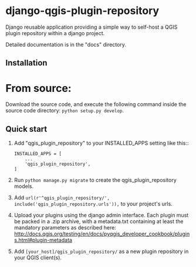 django-qgis-plugin-repository
=============================

Django reusable application providing a simple way to self-host a QGIS
plugin repository within a django project.

Detailed documentation is in the "docs" directory.


Installation
------------
    
# From source:

Download the source code, and execute the following command inside the source code directory: `python setup.py develop`.


Quick start
-----------

1. Add "qgis_plugin_repository" to your INSTALLED_APPS setting like this::
    ```
    INSTALLED_APPS = [
        ...
        'qgis_plugin_repository',
    ]
    ```

2. Run `python manage.py migrate` to create the qgis_plugin_repository models.

3. Add `url(r'^qgis_plugin_repository/', include('qgis_plugin_repository.urls')),` to your project's urls.

4. Upload your plugins using the django admin interface. Each plugin must be packed in a .zip archive, with a metadata.txt containing at least the mandatory parameters as described here: http://docs.qgis.org/testing/en/docs/pyqgis_developer_cookbook/plugins.html#plugin-metadata

5. Add `[your_host]/qgis_plugin_repository/` as a new plugin repository in your QGIS client(s).
